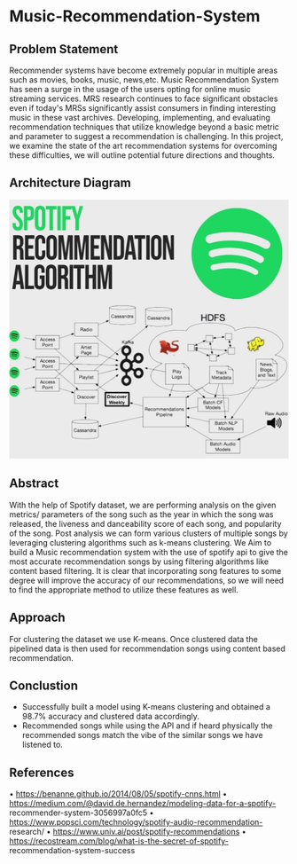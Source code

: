 # Music-Recommendation-System


## Problem Statement

Recommender systems have become extremely popular in multiple areas such as movies, books, music, news,etc. Music Recommendation System has seen a surge in the usage of the users opting for online music streaming services. MRS research continues to face significant obstacles even if today's MRSs significantly assist consumers in finding interesting music in these vast archives. Developing, implementing, and evaluating recommendation techniques that utilize knowledge beyond a basic metric and parameter to suggest a recommendation is challenging. In this project, we examine the state of the art recommendation systems for overcoming these difficulties,  we will outline potential future directions and thoughts.


## Architecture Diagram

![Architecture_Final](https://github.com/SakethSai31/Music-Recommendation-System/blob/main/Data/Spotify%20algo.jpeg)


## Abstract

With the help of Spotify dataset, we are performing analysis on the given metrics/ parameters of the song such as the year in which the song was released, the liveness and danceability score of each song, and popularity of the song. Post analysis we can form various clusters of multiple songs by leveraging clustering algorithms such as k-means clustering. We Aim to build a Music recommendation system with the use of spotify api to give the most accurate recommendation songs by using filtering algorithms like content based filtering. It is clear that incorporating song features to some degree will improve the accuracy of our recommendations, so we will need to find the appropriate method to utilize these features as well.

## Approach 

For clustering the dataset we use K-means. Once clustered data the pipelined data is then used for recommendation songs using content based recommendation.


## Conclustion

* Successfully built a model using K-means clustering and obtained a 98.7% accuracy and clustered data accordingly.
* Recommended songs while using the API and if heard physically the recommended songs match the vibe of the similar songs we have listened to.

## References
• https://benanne.github.io/2014/08/05/spotify-cnns.html
• https://medium.com/@david.de.hernandez/modeling-data-for-a-spotify-
recommender-system-3056997a0fc5
• https://www.popsci.com/technology/spotify-audio-recommendation-
research/
• https://www.univ.ai/post/spotify-recommendations
• https://recostream.com/blog/what-is-the-secret-of-spotify-
recommendation-system-success
